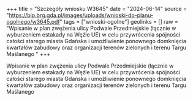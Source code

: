 +++
title = "Szczegóły wniosku W3645"
date = "2024-06-14"
source = "https://bip.brg.gda.pl/images/uploads/wnioski-do-planu-ogolnego/w3645.pdf"
tags = ["wnioski-ogolne"]
geolinks = []
raw = "Wpisanie w plan zwężenia ulicy Podwale Przedmiejskie (łącznie w wyburzeniem estakady na Węźle UE) w celu przywrócenia spójności całości starego miasta Gdańska i umożliwienie ponownego domknięcia kwartałów zabudowy oraz organizacji terenów zielonych i terenu Targu Maślanego "
+++

Wpisanie w plan zwężenia ulicy Podwale Przedmiejskie (łącznie w wyburzeniem
estakady na Węźle UE) w celu przywrócenia spójności całości starego miasta Gdańska i
umożliwienie ponownego domknięcia kwartałów zabudowy oraz organizacji terenów zielonych i
terenu Targu Maślanego



